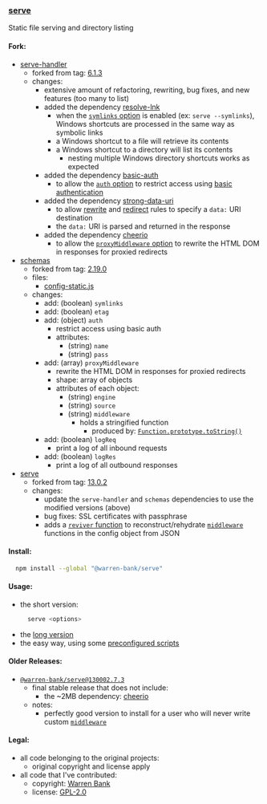 ### [serve](https://github.com/warren-bank/node-serve)

Static file serving and directory listing

#### Fork:

* [serve-handler](https://github.com/vercel/serve-handler)
  - forked from tag: [6.1.3](https://github.com/vercel/serve-handler/releases/tag/6.1.3)
  - changes:
    * extensive amount of refactoring, rewriting, bug fixes, and new features (too many to list)
    * added the dependency [resolve-lnk](https://github.com/ashbeats/resolve-lnk)
      - when the [`symlinks` option](https://github.com/warren-bank/node-serve/tree/master/lib/serve-handler#symlinks-boolean) is enabled (ex: `serve --symlinks`), Windows shortcuts are processed in the same way as symbolic links
      - a Windows shortcut to a file will retrieve its contents
      - a Windows shortcut to a directory will list its contents
        * nesting multiple Windows directory shortcuts works as expected
    * added the dependency [basic-auth](https://github.com/jshttp/basic-auth)
      - to allow the [`auth` option](https://github.com/warren-bank/node-serve/tree/master/lib/serve-handler#auth-object) to restrict access using [basic authentication](https://en.wikipedia.org/wiki/Basic_access_authentication)
    * added the dependency [strong-data-uri](https://github.com/strongloop/strong-data-uri)
      - to allow [rewrite](https://github.com/warren-bank/node-serve/tree/master/lib/serve-handler#rewrites-array) and [redirect](https://github.com/warren-bank/node-serve/tree/master/lib/serve-handler#redirects-array) rules to specify a `data:` URI destination
      - the `data:` URI is parsed and returned in the response
    * added the dependency [cheerio](https://github.com/cheeriojs/cheerio)
      - to allow the [`proxyMiddleware` option](https://github.com/warren-bank/node-serve/tree/master/lib/serve-handler#proxymiddleware-array) to rewrite the HTML DOM in responses for proxied redirects
* [schemas](https://github.com/vercel/schemas)
  - forked from tag: [2.19.0](https://github.com/vercel/schemas/releases/tag/2.19.0)
  - files:
    * [config-static.js](https://github.com/vercel/schemas/blob/2.19.0/deployment/config-static.js)
  - changes:
    * add: (boolean) `symlinks`
    * add: (boolean) `etag`
    * add: (object)  `auth`
      - restrict access using basic auth
      - attributes:
        * (string) `name`
        * (string) `pass`
    * add: (array) `proxyMiddleware`
      - rewrite the HTML DOM in responses for proxied redirects
      - shape: array of objects
      - attributes of each object:
        * (string) `engine`
        * (string) `source`
        * (string) `middleware`
          - holds a stringified function
            * produced by: [`Function.prototype.toString()`](https://developer.mozilla.org/en-US/docs/Web/JavaScript/Reference/Global_Objects/Function/toString)
    * add: (boolean) `logReq`
      - print a log of all inbound requests
    * add: (boolean) `logRes`
      - print a log of all outbound responses
* [serve](https://github.com/vercel/serve)
  - forked from tag: [13.0.2](https://github.com/vercel/serve/releases/tag/13.0.2)
  - changes:
    * update the `serve-handler` and `schemas` dependencies to use the modified versions (above)
    * bug fixes: SSL certificates with passphrase
    * adds a [`reviver` function](https://developer.mozilla.org/en-US/docs/Web/JavaScript/Reference/Global_Objects/JSON/parse#using_the_reviver_parameter) to reconstruct/rehydrate [`middleware`](https://github.com/warren-bank/node-serve/tree/master/lib/serve-handler#proxymiddleware-array) functions in the config object from JSON

#### Install:

```bash
  npm install --global "@warren-bank/serve"
```

#### Usage:

* the short version:
  ```bash
    serve <options>
  ```
* the [long version](./lib/serve/README.md#usage)
* the easy way, using some [preconfigured scripts](https://github.com/warren-bank/node-serve/tree/master/.etc/bin)

#### Older Releases:

* [`@warren-bank/serve@130002.7.3`](https://github.com/warren-bank/node-serve/tree/130002.7.3)
  - final stable release that does not include:
    * the ~2MB dependency: [cheerio](https://github.com/cheeriojs/cheerio)
  - notes:
    * perfectly good version to install for a user who will never write custom [`middleware`](https://github.com/warren-bank/node-serve/tree/master/lib/serve-handler#proxymiddleware-array)

#### Legal:

* all code belonging to the original projects:
  - original copyright and license apply
* all code that I've contributed:
  - copyright: [Warren Bank](https://github.com/warren-bank)
  - license: [GPL-2.0](https://www.gnu.org/licenses/old-licenses/gpl-2.0.txt)

